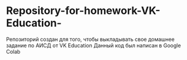 # Repository-for-homework-VK-Education-
Репозиторий создан для того, чтобы выкладывать свое домашнее задание по АИСД от VK Education
Данный код был написан в Google Colab
